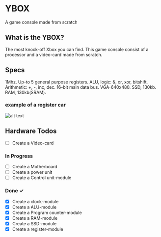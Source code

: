 # YBOX
A game console made from scratch

## What is the YBOX?
The most knock-off Xbox you can find. This game console consist of a processor and a video-card made from scratch.

## Specs
1Mhz.
Up-to 5 general purpose registers.
ALU, logic: &, or, xor, bitshift. Arithmetic: +, -, inc, dec.
16-bit main data bus.
VGA-640x480.
SSD, 130kb.
RAM, 130kb(SRAM).

### example of a register car
![alt text](https://github.com/leonZtiger/YBOX/edit/main/reg_pcb.png)

## Hardware Todos

- [ ]  Create a Video-card 

### In Progress

- [ ]  Create a Motherboard  
- [ ]  Create a power unit
- [ ]  Create a Control unit-module

### Done ✓
- [x]  Create a clock-module
- [x]  Create a ALU-module  
- [x]  Create a Program counter-module  
- [x]  Create a RAM-module  
- [x]  Create a SSD-module  
- [x]  Create a register-module 
